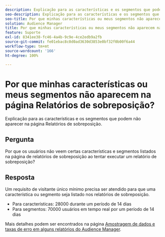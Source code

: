```yaml
---
description: Explicação para as características e os segmentos que podem não aparecer na página Relatórios de sobreposição.
seo-description: Explicação para as características e os segmentos que podem não aparecer na página Relatórios de sobreposição.
seo-title: Por que minhas características ou meus segmentos não aparecem na página Relatórios de sobreposição?
solution: Audience Manager
title: Por que minhas características ou meus segmentos não aparecem na página Relatórios de sobreposição?
feature: Suporte
exl-id: 8341ee38-fc46-4a4b-9c9e-4ce2edb9a2fb
source-git-commit: fe01ebac8c0d0ad3630d3853e0bf32f0b00f6a44
workflow-type: tm+mt
source-wordcount: '166'
ht-degree: 100%

---
```


# Por que minhas características ou meus segmentos não aparecem na página Relatórios de sobreposição?

Explicação para as características e os segmentos que podem não aparecer na página Relatórios de sobreposição.

## Pergunta

Por que os usuários não veem certas características e segmentos listados na página de relatórios de sobreposição ao tentar executar um relatório de sobreposição?

## Resposta

Um requisito de visitante único mínimo precisa ser atendido para que uma característica ou segmento seja listado nos relatórios de sobreposição.

* Para características: 28000 durante um período de 14 dias
* Para segmentos: 70000 usuários em tempo real por um período de 14 dias

Mais detalhes podem ser encontrados na página [Amostragem de dados e taxas de erro em alguns relatórios do Audience Manager](..//reporting/report-sampling.md).
